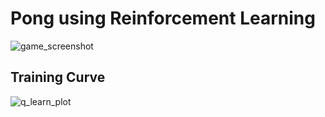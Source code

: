 # Pong using Reinforcement Learning


![game_screenshot](https://user-images.githubusercontent.com/32988039/33923012-24da833e-df94-11e7-9425-ae532e9a5109.png)


## Training Curve

![q_learn_plot](https://user-images.githubusercontent.com/32988039/33923034-49868ebc-df94-11e7-9c99-cc208891b528.png)

